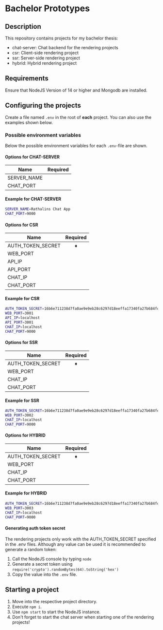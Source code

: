 # Bachelor Prototypes

## Description

This repository contains projects for my bachelor thesis:

- chat-server: Chat backend for the rendering projects
- csr: Client-side rendering project
- ssr: Server-side rendering project
- hybrid: Hybrid rendering project


## Requirements

Ensure that NodeJS Version of 14 or higher and Mongodb are installed.


## Configuring the projects

Create a file named `.env` in the root of **each** project. You can also use the examples shown below.

### Possible environment variables

Below the possible environment variables for each `.env`-file are shown.

#### Options for CHAT-SERVER

| Name              | Required |
| ----------------- | -------- |
| SERVER_NAME       |          |
| CHAT_PORT         |          |

#### Example for CHAT-SERVER

```bash
SERVER_NAME=Rathalins Chat App
CHAT_PORT=9000
```

#### Options for CSR
| Name              | Required |
| ----------------- | :------: |
| AUTH_TOKEN_SECRET | **♦**    |
| WEB_PORT          |          |
| API_IP            |          |
| API_PORT          |          |
| CHAT_IP           |          |
| CHAT_PORT         |          |

#### Example for CSR
```bash
AUTH_TOKEN_SECRET=16b6e711238d7fa0ae9e9eb28c6297d18eeffa17340fa27b684fd05adae900081cf7b1ef70ca8556fcd4065bd6fb774de3ec023df6c33ad9ffdb6a66c8636c6f
WEB_PORT=3001
API_IP=localhost
API_PORT=3001
CHAT_IP=localhost
CHAT_PORT=9000
```

#### Options for SSR
| Name              | Required |
| ----------------- | :------: |
| AUTH_TOKEN_SECRET | **♦**    |
| WEB_PORT          |          |
| CHAT_IP           |          |
| CHAT_PORT         |          |

#### Example for SSR
```bash
AUTH_TOKEN_SECRET=16b6e711238d7fa0ae9e9eb28c6297d18eeffa17340fa27b684fd05adae900081cf7b1ef70ca8556fcd4065bd6fb774de3ec023df6c33ad9ffdb6a66c8636c6f
WEB_PORT=3002
CHAT_IP=localhost
CHAT_PORT=9000
```

#### Options for HYBRID
| Name              | Required |
| ----------------- | :------: |
| AUTH_TOKEN_SECRET | **♦**    |
| WEB_PORT          |          |
| CHAT_IP           |          |
| CHAT_PORT         |          |

#### Example for HYBRID
```bash
AUTH_TOKEN_SECRET=16b6e711238d7fa0ae9e9eb28c6297d18eeffa17340fa27b684fd05adae900081cf7b1ef70ca8556fcd4065bd6fb774de3ec023df6c33ad9ffdb6a66c8636c6f
WEB_PORT=3003
CHAT_IP=localhost
CHAT_PORT=9000
```

#### Generating auth token secret

The rendering projects only work with the AUTH_TOKEN_SECRET specified in the .env files. Although any value can be used it is recommended to generate a random token:

1. Call the NodeJS console by typing `node`
1. Generate a secret token using `require('crypto').randomBytes(64).toString('hex')` 
1. Copy the value into the `.env` file.


## Starting a project

1. Move into the respective project directory.
1. Execute `npm i`.
1. Use `npm start` to start the NodeJS instance.
1. Don't forget to start the chat server when starting one of the rendering projects!